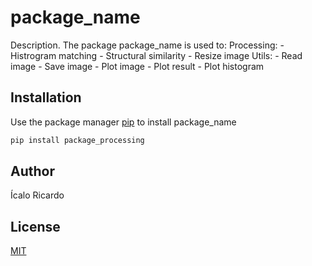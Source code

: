 # package_name

Description. 
The package package_name is used to:
	Processing:
		- Histrogram matching
		- Structural similarity 
		- Resize image
	Utils:
		- Read image
		- Save image
		- Plot image
		- Plot result
		- Plot histogram

## Installation

Use the package manager [pip](https://pip.pypa.io/en/stable/) to install package_name

```bash
pip install package_processing
```

## Author
Ícalo Ricardo

## License
[MIT](https://choosealicense.com/licenses/mit/)